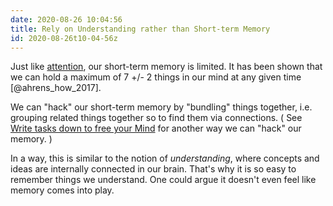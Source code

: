 ```yaml
---
date: 2020-08-26 10:04:56
title: Rely on Understanding rather than Short-term Memory
id: 2020-08-26t10-04-56z
---
```


Just like [attention](./2020-08-28t17-40-26z.md), our short-term memory is
limited. It has been shown that we can hold a maximum of 7 +/- 2 things in our
mind at any given time [@ahrens_how_2017].

We can "hack" our short-term memory by "bundling" things together, i.e.
grouping related things together so to find them via connections. ( See
[Write tasks down to free your Mind](2020-08-26t10-09-40z.md) for another way we can "hack" our memory. )

In a way, this is similar to the notion of _understanding_, where concepts and
ideas are internally connected in our brain. That's why it is so easy to
remember things we understand. One could argue it doesn't even feel like memory comes into play.
